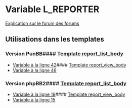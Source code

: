 # Variable L_REPORTER
[Explication sur le forum des forums](http://forum.forumactif.com/t294113-listing-des-variables#L_REPORTER)
## Utilisations dans les templates
### Version PunBB#### [Template report_list_body](punbb/report_list_body.md)
* [Variable à la ligne 42](../punbb/report_list_body.tpl#L42)#### [Template report_view_body](punbb/report_view_body.md)
* [Variable à la ligne 46](../punbb/report_view_body.tpl#L46)
### Version phpBB2#### [Template report_list_body](subsilver/report_list_body.md)
* [Variable à la ligne 19](../subsilver/report_list_body.tpl#L19)#### [Template report_view_body](subsilver/report_view_body.md)
* [Variable à la ligne 15](../subsilver/report_view_body.tpl#L15)
